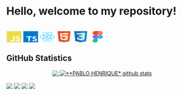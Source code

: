 <H1>Hello, welcome to my repository!</H1>

<div style="display: inline_block"><br>
  <img align="center" alt="fragoso-Js" height="30" width="40" src="https://raw.githubusercontent.com/devicons/devicon/master/icons/javascript/javascript-plain.svg">
  <img align="center" alt="fragoso-Ts" height="30" width="40" src="https://raw.githubusercontent.com/devicons/devicon/master/icons/typescript/typescript-plain.svg">
  <img align="center" alt="fragoso-React" height="30" width="40" src="https://raw.githubusercontent.com/devicons/devicon/master/icons/react/react-original.svg">
  <img align="center" alt="fragoso-HTML" height="30" width="40" src="https://raw.githubusercontent.com/devicons/devicon/master/icons/html5/html5-original.svg">
  <img align="center" alt="fragoso-CSS" height="30" width="40" src="https://raw.githubusercontent.com/devicons/devicon/master/icons/css3/css3-original.svg">
  <img align="center" alt="fragoso-Figma" height="30" width="40" src="https://raw.githubusercontent.com/devicons/devicon/master/icons/figma/figma-original.svg">
<!--   <img align="center" alt="Rafa-Python" height="30" width="40" src="https://raw.githubusercontent.com/devicons/devicon/master/icons/python/python-original.svg"> -->
<!--   <img align="center" alt="Rafa-Csharp" height="30" width="40" src="https://raw.githubusercontent.com/devicons/devicon/master/icons/csharp/csharp-original.svg"> -->
</div>
  
  
## **GitHub Statistics**

<div>
  <div align="center">
<a href="https://github.com/fragoso-dev">
  <img align="center" src="https://github-readme-stats.vercel.app/api/top-langs/?username=fragoso-dev&langs_count=7&theme=dark&hide_langs_below=1&layout=compact"  heigth="160em" width="420px"/>
</a>

<a href="https://github.com/fragoso-dev">
 <img align="center" src="https://github-readme-stats.vercel.app/api?username=fragoso-dev&show_icons=true&theme=dark&line_height=33&count_private=true" alt="**PABLO HENRIQUE* github stats" heigth="160em" width="420px"/>
</a>
</div>

<br>
 
<div> 
<!--   <a href="https://www.youtube.com/channel/UC_-uuuZbY0AAt9CViNzvc-Q" target="_blank"><img src="https://img.shields.io/badge/YouTube-FF0000?style=for-the-badge&logo=youtube&logoColor=white" target="_blank"></a> -->
  <a href="https://www.instagram.com/fragosoph?igsh=YjlhMHd4MnF4MWg1" target="_blank"><img src="https://img.shields.io/badge/-Instagram-%23E4405F?style=for-the-badge&logo=instagram&logoColor=white" target="_blank"></a>
  <a href="https://discord.gg/G9GPg5SA75" target="_blank"><img src="https://img.shields.io/badge/Discord-7289DA?style=for-the-badge&logo=discord&logoColor=white" target="_blank"></a> 
  <a href = "mailto:fragosoph.dev@gmail.com"><img src="https://img.shields.io/badge/-Gmail-%23333?style=for-the-badge&logo=gmail&logoColor=white" target="_blank"></a>
  <a href="https://www.linkedin.com/in/pablo-henrique-4254bb340" target="_blank"><img src="https://img.shields.io/badge/-LinkedIn-%230077B5?style=for-the-badge&logo=linkedin&logoColor=white" target="_blank"></a> 

 
</div>
